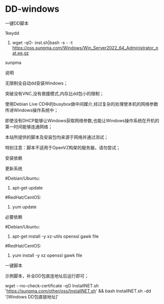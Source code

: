 # DD-windows

一键DD脚本

1keydd

1. wget -qO- inst.sh|bash -s - -t https://oss.sunpma.com/Windows/Win_Server2022_64_Administrator_nat.ee.gz

sunpma

说明

无限制全自动dd安装Windows；

突破没有VNC,没有救援模式,内存比dd包小的限制；

使用Debian Live CD中的busybox做中间媒介,经过复杂的处理使本机的网络参数传进Windows操作系统中；

即使没有DHCP能够让Windows获取网络参数,也能让Windows操作系统在开机的第一时间能够连通网络；

本站所提供的脚本及安装包均来源于网络并通过测试；

特别注意：脚本不适用于OpenVZ构架的服务器，请勿尝试；

安装依赖

更新系统

#Debian/Ubuntu:

1. apt-get update

#RedHat/CentOS:

1. yum update

必要依赖

#Debian/Ubuntu:

1. apt-get install -y xz-utils openssl gawk file

#RedHat/CentOS:

1. yum install -y xz openssl gawk file

一键脚本

示例脚本，补全DD包直连地址后运行即可；

wget --no-check-certificate -qO InstallNET.sh 'https://sunpma.com/other/oss/InstallNET.sh' && bash InstallNET.sh -dd '[Windows DD包直链地址]'
